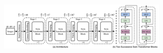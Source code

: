 ![Swin Transformer Architecture](https://raw.githubusercontent.com/01PrathamS/Swin_Transformer_from_scratch/main/images/swin_transformer_architecture.png)
